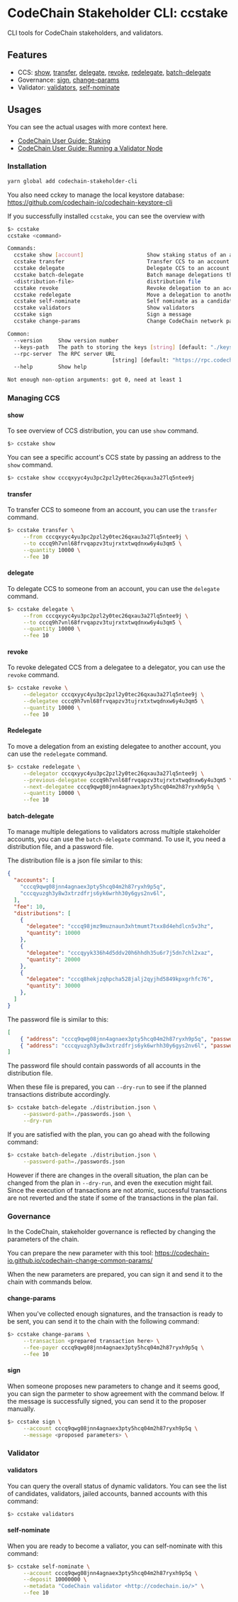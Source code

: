 # CodeChain Stakeholder CLI: ccstake

CLI tools for CodeChain stakeholders, and validators.

## Features

- CCS: [show](#show), [transfer](#transfer), [delegate](#delegate), [revoke](#revoke), [redelegate](#revoke), [batch-delegate](#batch-delegate)
- Governance: [sign](#sign), [change-params](#change-params)
- Validator: [validators](#validators), [self-nominate](#validators)

## Usages

You can see the actual usages with more context here.
* [CodeChain User Guide: Staking](https://codechain.readthedocs.io/en/latest/user-guide/staking/)
* [CodeChain User Guide: Running a Validator Node](https://codechain.readthedocs.io/en/latest/user-guide/running-a-validator-node/)

### Installation

```bash
yarn global add codechain-stakeholder-cli
```

You also need cckey to manage the local keystore database: https://github.com/codechain-io/codechain-keystore-cli

If you successfully installed `ccstake`, you can see the overview with
```bash
$> ccstake
ccstake <command>

Commands:
  ccstake show [account]                    Show staking status of an account
  ccstake transfer                          Transfer CCS to an account
  ccstake delegate                          Delegate CCS to an account
  ccstake batch-delegate                    Batch manage delegations through
  <distribution-file>                       distribution file
  ccstake revoke                            Revoke delegation to an account
  ccstake redelegate                        Move a delegation to another account
  ccstake self-nominate                     Self nominate as a candidate
  ccstake validators                        Show validators
  ccstake sign                              Sign a message
  ccstake change-params                     Change CodeChain network parameter

Common:
  --version     Show version number                                    [boolean]
  --keys-path   The path to storing the keys [string] [default: "./keystore.db"]
  --rpc-server  The RPC server URL
                                 [string] [default: "https://rpc.codechain.io/"]
  --help        Show help                                              [boolean]

Not enough non-option arguments: got 0, need at least 1
```

### Managing CCS

#### show

To see overview of CCS distribution, you can use `show` command.

```bash
$> ccstake show
```

You can see a specific account's CCS state by passing an address to the `show` command.

```bash
$> ccstake show cccqxyyc4yu3pc2pzl2y0tec26qxau3a27lq5ntee9j
```

#### transfer

To transfer CCS to someone from an account, you can use the `transfer` command.

```bash
$> ccstake transfer \
     --from cccqxyyc4yu3pc2pzl2y0tec26qxau3a27lq5ntee9j \
     --to cccq9h7vnl68frvqapzv3tujrxtxtwqdnxw6y4u3qm5 \
     --quantity 10000 \
     --fee 10
```

#### delegate

To delegate CCS to someone from an account, you can use the `delegate` command.

```bash
$> ccstake delegate \
     --from cccqxyyc4yu3pc2pzl2y0tec26qxau3a27lq5ntee9j \
     --to cccq9h7vnl68frvqapzv3tujrxtxtwqdnxw6y4u3qm5 \
     --quantity 10000 \
     --fee 10
```

#### revoke

To revoke delegated CCS from a delegatee to a delegator, you can use the `revoke` command.

```bash
$> ccstake revoke \
     --delegator cccqxyyc4yu3pc2pzl2y0tec26qxau3a27lq5ntee9j \
     --delegatee cccq9h7vnl68frvqapzv3tujrxtxtwqdnxw6y4u3qm5 \
     --quantity 10000 \
     --fee 10
```

#### Redelegate

To move a delegation from an existing delegatee to another account, you can use the `redelegate` command.

```bash
$> ccstake redelegate \
     --delegator cccqxyyc4yu3pc2pzl2y0tec26qxau3a27lq5ntee9j \
     --previous-delegatee cccq9h7vnl68frvqapzv3tujrxtxtwqdnxw6y4u3qm5 \
     --next-delegatee cccq9qwg08jnn4agnaex3pty5hcq04m2h87ryxh9p5q \
     --quantity 10000 \
     --fee 10
```

#### batch-delegate

To manage multiple delegations to validators across multiple stakeholder accounts, you can use the `batch-delegate` command. To use it, you need a distribution file, and a password file.

The distribution file is a json file similar to this:
```json
{
  "accounts": [
    "cccq9qwg08jnn4agnaex3pty5hcq04m2h87ryxh9p5q",
    "cccqyuzgh3y8w3xtrzdfrjs6yk6wrhh30y6gys2nv6l",
  ],
  "fee": 10,
  "distributions": [
    {
      "delegatee": "cccq98jmz9muznaun3xhtmumt7txx8d4ehdlcn5v3hz",
      "quantity": 10000
    },
    {
      "delegatee": "cccqyyk336h4d5ddv20h6hhdh35u6r7j5dn7chl2xaz",
      "quantity": 20000
    },
    {
      "delegatee": "cccq8hekjzqhpcha528jalj2qyjhd5849kpxgrhfc76",
      "quantity": 30000
    },
  ]
}
```

The password file is similar to this:
```json
[
    { "address": "cccq9qwg08jnn4agnaex3pty5hcq04m2h87ryxh9p5q", "password": "super-strong-password" },
    { "address": "cccqyuzgh3y8w3xtrzdfrjs6yk6wrhh30y6gys2nv6l", "password": "very-strong" }
]
```
The password file should contain passwords of all accounts in the distribution file.

When these file is prepared, you can `--dry-run` to see if the planned transactions distribute accordingly.

```bash
$> ccstake batch-delegate ./distribution.json \
     --password-path=./passwords.json \
     --dry-run
```

If you are satisfied with the plan, you can go ahead with the following command:

```bash
$> ccstake batch-delegate ./distribution.json \
     --password-path=./passwords.json
```

However if there are changes in the overall situation, the plan can be changed from the plan in `--dry-run`, and even the execution might fail.
Since the execution of transactions are not atomic, successful transactions are not reverted and the state if some of the transactions in the plan fail.

### Governance

In the CodeChain, stakeholder governance is reflected by changing the parameters of the chain.

You can prepare the new parameter with this tool: https://codechain-io.github.io/codechain-change-common-params/

When the new parameters are prepared, you can sign it and send it to the chain with commands below.

#### change-params

When you've collected enough signatures, and the transaction is ready to be sent, you can send it to the chain with the following command:

```bash
$> ccstake change-params \
     --transaction <prepared transaction here> \
     --fee-payer cccq9qwg08jnn4agnaex3pty5hcq04m2h87ryxh9p5q \
     --fee 10
```

#### sign

When someone proposes new parameters to change and it seems good, you can sign the parmeter to show agreement with the command below.
If the message is successfully signed, you can send it to the proposer manually.

```bash
$> ccstake sign \
     --account cccq9qwg08jnn4agnaex3pty5hcq04m2h87ryxh9p5q \
     --message <proposed parameters> \
```

### Validator

#### validators

You can query the overall status of dynamic validators.
You can see the list of candidates, validators, jailed accounts, banned accounts with this command:

```bash
$> ccstake validators
```

#### self-nominate

When you are ready to become a valiator, you can self-nominate with this command:

```bash
$> ccstake self-nominate \
     --account cccq9qwg08jnn4agnaex3pty5hcq04m2h87ryxh9p5q \
     --deposit 10000000 \
     --metadata "CodeChain validator <http://codechain.io/>" \
     --fee 10
```
